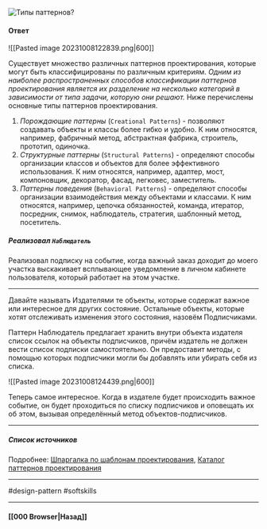 ![Типы паттернов?](https://youtu.be/N1wPX5Z4HKE?t=266)

#### Ответ

![[Pasted image 20231008122839.png|600]]

Существует множество различных паттернов проектирования, которые могут быть классифицированы по различным критериям. *Одним из наиболее распространенных способов классификации паттернов проектирования является их разделение на несколько категорий в зависимости от типа задачи, которую они решают.* Ниже перечислены основные типы паттернов проектирования.

1. *Порождающие паттерны* (`Creational Patterns`) - позволяют создавать объекты и классы более гибко и удобно. К ним относятся, например, фабричный метод, абстрактная фабрика, строитель, прототип, одиночка.
2. *Структурные паттерны* (`Structural Patterns`) - определяют способы организации классов и объектов для более эффективного использования. К ним относятся, например, адаптер, мост, компоновщик, декоратор, фасад, легковес, заместитель.
3. *Паттерны поведения* (`Behavioral Patterns`) - определяют способы организации взаимодействия между объектами и классами. К ним относятся, например, цепочка обязанностей, команда, итератор, посредник, снимок, наблюдатель, стратегия, шаблонный метод, посетитель.

##### Реализовал `Наблюдатель`

Реализовал подписку на событие, когда важный заказ доходит до моего участка выскакивает всплывающее уведомление в личном кабинете пользователя, который работает на этом участке.

___

Давайте называть Издателями те объекты, которые содержат важное или интересное для других состояние. Остальные объекты, которые хотят отслеживать изменения этого состояния, назовём Подписчиками.

Паттерн Наблюдатель предлагает хранить внутри объекта издателя список ссылок на объекты подписчиков, причём издатель не должен вести список подписки самостоятельно. Он предоставит методы, с помощью которых подписчики могли бы добавлять или убирать себя из списка.

![[Pasted image 20231008124439.png|600]]

Теперь самое интересное. Когда в издателе будет происходить важное событие, он будет проходиться по списку подписчиков и оповещать их об этом, вызывая определённый метод объектов-подписчиков.


____


##### Список источников

Подробнее: [Шпаргалка по шаблонам проектирования](https://habr.com/ru/articles/210288/), [Каталог паттернов проектирования](https://refactoring.guru/ru/design-patterns/catalog)

___
#design-pattern #softskills 

___

#### [[000 Browser|Назад]]